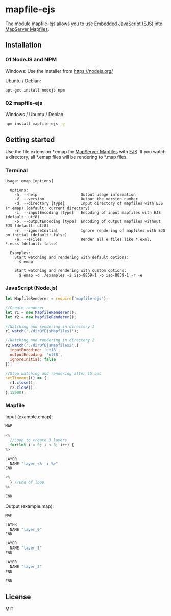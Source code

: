 # mapfile-ejs

The module mapfile-ejs allows you to use [Embedded JavaScript (EJS)](http://ejs.co/ "Embedded JavaScript") into [MapServer Mapfiles](http://mapserver.org/documentation.html#mapfile "MapServer Mapfiles").

## Installation

### 01 NodeJS and NPM

Windows:
Use the installer from <https://nodejs.org/>

Ubuntu / Debian:

```sh
apt-get install nodejs npm
```

### 02 mapfile-ejs

Windows / Ubuntu / Debian

```sh
npm install mapfile-ejs -g
```

## Getting started

Use the file extension \*.emap for [MapServer Mapfiles](http://mapserver.org/documentation.html#mapfile "MapServer mapfiles") with [EJS](http://ejs.co/ "Embedded JavaScript").
If you watch a directory, all \*.emap files will be rendering to \*.map files.

### Terminal

```plain
Usage: emap [options]

  Options:
    -h, --help                   Output usage information
    -V, --version                Output the version number
    -d, --directory [type]       Input directory of mapfiles with EJS (*.emap) (default: current directory)
    -i, --inputEncoding [type]   Encoding of input mapfiles with EJS (default: utf8)
    -o, --outputEncoding [type]  Encoding of output mapfiles without EJS (default: utf8)
    -r, --ignoreInitial          Ignore rendering of mapfiles with EJS on initial (default: false)
    -e, --eFiles                 Render all e files like *.exml, *.ecss (default: false)

  Examples:
    Start watching and rendering with default options:
      $ emap

    Start watching and rendering with custom options:
      $ emap -d ./examples -i iso-8859-1 -o iso-8859-1 -r -e
```

### JavaScript (Node.js)

```js
let MapfileRenderer = require('mapfile-ejs');

//Create renderer
let r1 = new MapfileRenderer();
let r2 = new MapfileRenderer();

//Watching and rendering in directory 1
r1.watch('./dirOfEjsMapfiles1');

//Watching and rendering in directory 2
r2.watch('./dirOfEjsMapfiles2',{
  inputEncoding: 'utf8',
  outputEncoding: 'utf8',
  ignoreInitial: false
});

//Stop watching and rendering after 15 sec
setTimeout(() => {
  r1.close();
  r2.close();
},15000);
```

### Mapfile

Input (example.emap):

```js
MAP

<%
  //Loop to create 3 layers
  for(let i = 0; i < 3; i++) {
%>

LAYER
  NAME "layer_<%- i %>"
END

<%
  } //End of loop
%>

END
```

Output (example.map):

```js
MAP

LAYER
  NAME "layer_0"
END

LAYER
  NAME "layer_1"
END

LAYER
  NAME "layer_2"
END

END

```

## License

MIT
